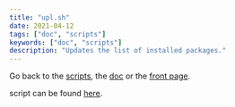 ```yaml
---
title: "upl.sh"
date: 2021-04-12
tags: ["doc", "scripts"]
keywords: ["doc", "scripts"]
description: "Updates the list of installed packages."
---
```

Go back to the [scripts](/public/config/doc/scripts), the [doc](/public/config/doc) or the [front page](/public).  

script can be found [here](https://github.com/a2n-s/dotfiles/blob/main/scripts/upl.sh).
